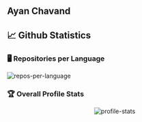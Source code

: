 ## Ayan Chavand

<!--
**ayanchavand/AyanChavand** is a ✨ _special_ ✨ repository because its `README.md` (this file) appears on your GitHub profile.

Here are some ideas to get you started:

- 🔭 I’m currently working on ...
- 🌱 I’m currently learning ...
- 👯 I’m looking to collaborate on ...
- 🤔 I’m looking for help with ...
- 💬 Ask me about ...
- 📫 How to reach me: ...
- 😄 Pronouns: ...
- ⚡ Fun fact: ...
-->
## 📈 Github Statistics

### 🖥️ Repositories per Language
<img align="center" src="http://github-profile-summary-cards.vercel.app/api/cards/repos-per-language?username=ayanchavand&theme=gruvbox" alt="repos-per-language" />

### 🏆 Overall Profile Stats
<div align="center">
<img align="center" src="http://github-profile-summary-cards.vercel.app/api/cards/profile-details?username=ayanchavand&theme=gruvbox" alt="profile-stats" />
</div>
